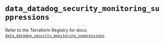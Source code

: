# `data_datadog_security_monitoring_suppressions`

Refer to the Terraform Registry for docs: [`data_datadog_security_monitoring_suppressions`](https://registry.terraform.io/providers/datadog/datadog/3.76.0/docs/data-sources/security_monitoring_suppressions).
